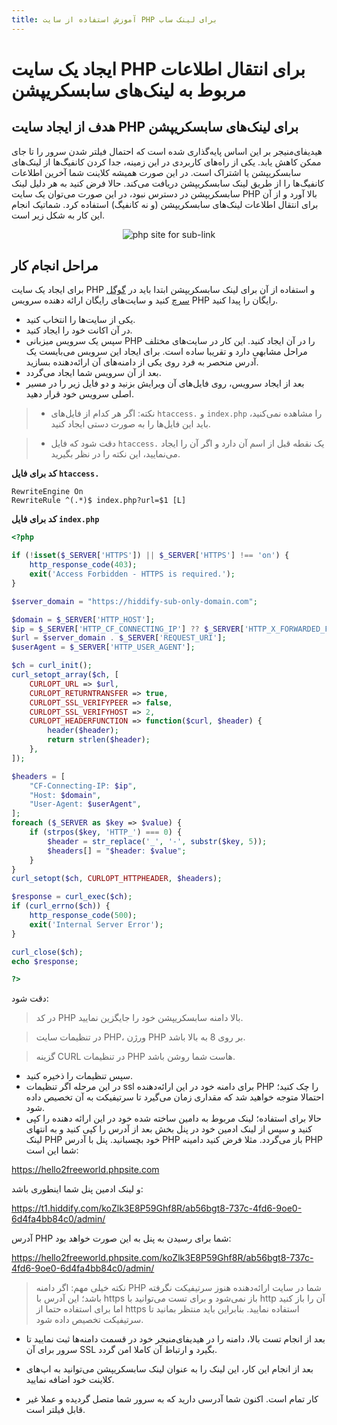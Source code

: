 ```yaml
---
title: آموزش استفاده از سایت PHP برای لینک ساب
---
```


# ایجاد یک سایت PHP برای انتقال اطلاعات مربوط به لینک‌های سابسکریپشن

## هدف از ایجاد سایت PHP برای لینک‌های سابسکریپشن
هیدیفای‌منیجر بر این اساس پایه‌گذاری شده است که احتمال فیلتر شدن سرور را تا جای ممکن کاهش یابد. یکی از راه‌های کاربردی در این زمینه، جدا کردن کانفیگ‌ها از لینک‌های سابسکریپشن یا اشتراک است. در این صورت همیشه کلاینت شما آخرین اطلاعات کانفیگ‌ها را از طریق لینک سابسکریپشن دریافت می‌کند. حالا فرض کنید به هر دلیل لینک سابسکریپشن در دسترس نبود، در این صورت می‌توان یک سایت PHP بالا آورد و از آن برای انتقال اطلاعات لینک‌های سابسکریپشن (و نه کانفیگ) استفاده کرد. شماتیک انجام این کار به شکل زیر است.

<div align=center markdown=1>

![php site for sub-link](https://github.com/hiddify/hiddify.com/assets/125398461/1430314a-570b-4b27-b4ac-4196649f3edd)
</div>

## مراحل انجام کار
برای ایجاد یک سایت PHP و استفاده از آن برای لینک سابسکریپشن ابتدا باید در [گوگل سرچ](https://www.google.com/search?q=free+php+hosting) کنید و سایت‌های رایگان ارائه دهنده سرویس PHP رایگان را پیدا کنید. 

- یکی از سایت‌ها را انتخاب کنید. 
- در آن اکانت خود را ایجاد کنید. 
- سپس یک سرویس میزبانی PHP را در آن ایجاد کنید. این کار در سایت‌های مختلف مراحل مشابهی دارد و تقریبا ساده است. برای ایجاد این سرویس می‌بایست یک آدرس منحصر به فرد روی یکی از دامنه‌های آن ارائه‌دهنده بسازید. 
- بعد از آن سرویس شما ایجاد می‌گردد. 
- بعد از ایجاد سرویس، روی فایل‌های آن ویرایش بزنید و دو فایل زیر را در مسیر اصلی سرویس خود قرار دهید. 

> - نکته: اگر هر کدام از فایل‌های `htaccess.` و `index.php` را مشاهده نمی‌کنید، باید این فایل‌ها را به صورت دستی ایجاد کنید.

> - دقت شود که فایل `htaccess.` یک نقطه قبل از اسم آن دارد و اگر آن را ایجاد می‌نمایید، این نکته را در نظر بگیرید.

**کد برای فایل `htaccess.`**
```
RewriteEngine On
RewriteRule ^(.*)$ index.php?url=$1 [L]
```

**کد برای فایل `index.php`**

```php
<?php

if (!isset($_SERVER['HTTPS']) || $_SERVER['HTTPS'] !== 'on') {
    http_response_code(403);
    exit('Access Forbidden - HTTPS is required.');
}

$server_domain = "https://hiddify-sub-only-domain.com";

$domain = $_SERVER['HTTP_HOST'];
$ip = $_SERVER['HTTP_CF_CONNECTING_IP'] ?? $_SERVER['HTTP_X_FORWARDED_FOR'] ?? $_SERVER['REMOTE_ADDR'];
$url = $server_domain . $_SERVER['REQUEST_URI'];
$userAgent = $_SERVER['HTTP_USER_AGENT'];

$ch = curl_init();
curl_setopt_array($ch, [
    CURLOPT_URL => $url,
    CURLOPT_RETURNTRANSFER => true,
    CURLOPT_SSL_VERIFYPEER => false,
    CURLOPT_SSL_VERIFYHOST => 2,
    CURLOPT_HEADERFUNCTION => function($curl, $header) {
        header($header);
        return strlen($header);
    },
]);

$headers = [
    "CF-Connecting-IP: $ip",
    "Host: $domain",
    "User-Agent: $userAgent",
];
foreach ($_SERVER as $key => $value) {
    if (strpos($key, 'HTTP_') === 0) {
        $header = str_replace('_', '-', substr($key, 5));
        $headers[] = "$header: $value";
    }
}
curl_setopt($ch, CURLOPT_HTTPHEADER, $headers);

$response = curl_exec($ch);
if (curl_errno($ch)) {
    http_response_code(500);
    exit('Internal Server Error');
}

curl_close($ch);
echo $response;

?>

```

دقت شود:
>  در کد PHP بالا دامنه سابسکریپشن خود را جایگزین نمایید.

> در تنظیمات سایت PHP، ورژن PHP بر روی 8 به بالا باشد.

> گزینه CURL در تنظیمات PHP هاست شما روشن باشد.


- سپس تنظیمات را ذخیره کنید. 
-  در این مرحله اگر تنظیمات ssl برای دامنه خود در این ارائه‌دهنده PHP را چک کنید؛ احتمالا متوجه خواهید شد که مقداری زمان می‌گیرد تا سرتیفیکت به آن تخصیص داده شود. 
- حالا برای استفاده؛ لینک مربوط به دامین ساخته شده خود در این ارائه دهنده را کپی کنید و سپس از لینک ادمین خود در پنل بخش بعد از آدرس را کپی کنید و به انتهای لینک PHP خود بچسبانید. پنل با آدرس PHP باز می‌گردد. 
مثلا فرض کنید دامینه PHP شما این است:

https://hello2freeworld.phpsite.com

و لینک ادمین پنل شما اینطوری باشد:

https://t1.hiddify.com/koZlk3E8P59Ghf8R/ab56bgt8-737c-4fd6-9oe0-6d4fa4bb84c0/admin/

آدرس PHP شما برای رسیدن به پنل به این صورت خواهد بود:

https://hello2freeworld.phpsite.com/koZlk3E8P59Ghf8R/ab56bgt8-737c-4fd6-9oe0-6d4fa4bb84c0/admin/

> نکته خیلی مهم: اگر دامنه PHP شما در سایت ارائه‌دهنده هنوز سرتیفیکت نگرفته باشد؛ این آدرس با https باز نمی‌شود و برای تست می‌توانید با http آن را باز کنید اما برای استفاده حتما از https استفاده نمایید. بنابراین باید منتظر بمانید تا سرتیفیکت تخصیص داده شود.

- بعد از انجام تست بالا، دامنه را در هیدیفای‌منیجر خود در قسمت دامنه‌ها ثبت نمایید تا سرور برای آن SSL بگیرد و ارتباط آن کاملا امن گردد.

- بعد از انجام این کار، این لینک را به عنوان لینک سابسکریپشن می‌توانید به اپ‌های کلاینت خود اضافه نمایید. 
- کار تمام است. اکنون شما آدرسی دارید که به سرور شما متصل گردیده و عملا غیر قابل فیلتر است.





